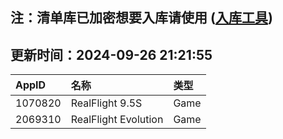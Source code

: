 ## 注：清单库已加密想要入库请使用 ([入库工具](https://github.com/BlankTMing/ManifestAutoUpdate/releases))

## 更新时间：2024-09-26 21:21:55
| AppID | 名称 | 类型  |
| :-------------------- | :----------------------------- | :----------- |
| 1070820 | RealFlight 9.5S| Game |
| 2069310 | RealFlight Evolution| Game |
